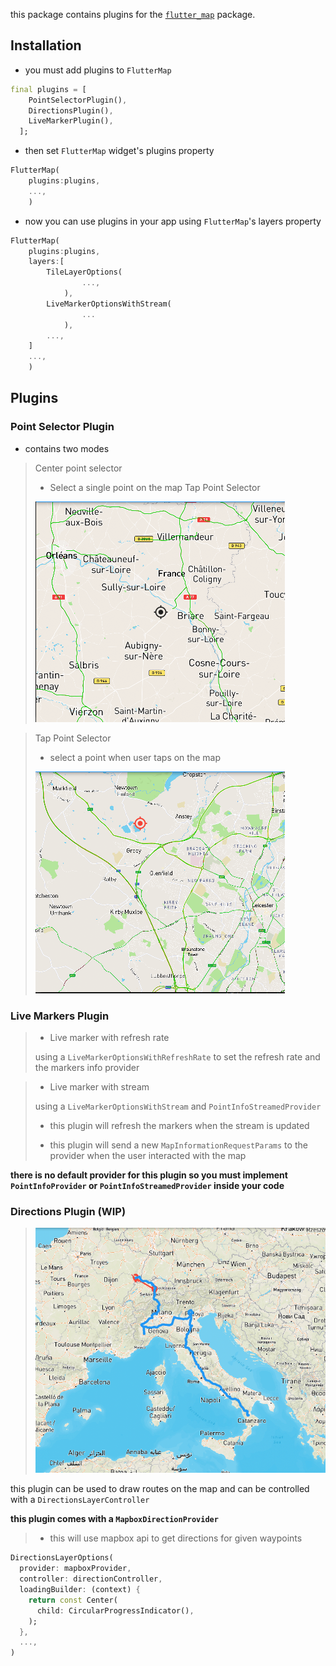 this package contains plugins for the [`flutter_map`](https://pub.dev/packages/flutter_map) package.

## Installation

- you must add plugins to `FlutterMap`

```Dart
final plugins = [
    PointSelectorPlugin(),
    DirectionsPlugin(),
    LiveMarkerPlugin(),
  ];
```

- then set `FlutterMap` widget's plugins property

```Dart
FlutterMap(
    plugins:plugins, 
    ...,
    )
```

- now you can use plugins in your app using `FlutterMap`'s layers property

```Dart
FlutterMap(
    plugins:plugins, 
    layers:[
        TileLayerOptions(
                ...,
            ),
        LiveMarkerOptionsWithStream(
                ...
            ),
        ...,
    ]
    ...,
    )
```

## Plugins

### Point Selector Plugin

- contains two modes

> Center point selector
>
>- Select a single point on the map
> Tap Point Selector
>
> ![center_point_selector](https://raw.githubusercontent.com/HemendCo/flutter_map_toolkit/main/.github_assets/center_point_selector.png)
>

> Tap Point Selector
>
>- select a point when user taps on the map
>
> ![tap_point_selector](https://raw.githubusercontent.com/HemendCo/flutter_map_toolkit/main/.github_assets/tap_point_selector.png)

### Live Markers Plugin

>- Live marker with refresh rate
>
> using a `LiveMarkerOptionsWithRefreshRate` to set the refresh rate and the markers info provider
>

>- Live marker with stream
>
> using a `LiveMarkerOptionsWithStream` and `PointInfoStreamedProvider`
>
>- this plugin will refresh the markers when the stream is updated
>
>- this plugin will send a new `MapInformationRequestParams` to the provider when the user interacted with the map

**there is no default provider for this plugin so you must implement `PointInfoProvider` or `PointInfoStreamedProvider` inside your code**

### Directions Plugin (WIP)

> ![center_point_selector](https://raw.githubusercontent.com/HemendCo/flutter_map_toolkit/main/.github_assets/directions.png)

this plugin can be used to draw routes on the map
and can be controlled with a `DirectionsLayerController`

**this plugin comes with a `MapboxDirectionProvider`**

>- this will use mapbox api to get directions for given waypoints

```Dart
DirectionsLayerOptions(
  provider: mapboxProvider,
  controller: directionController,
  loadingBuilder: (context) {
    return const Center(
      child: CircularProgressIndicator(),
    );
  },
  ...,
)
```

